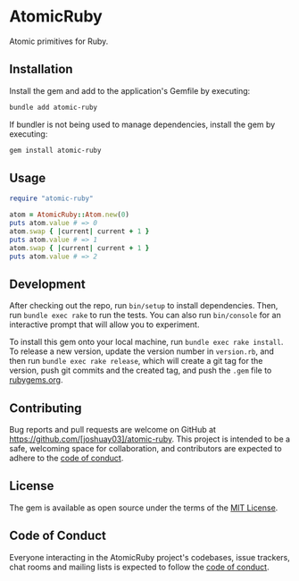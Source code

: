 # AtomicRuby

Atomic primitives for Ruby.

## Installation

Install the gem and add to the application's Gemfile by executing:

```bash
bundle add atomic-ruby
```

If bundler is not being used to manage dependencies, install the gem by executing:

```bash
gem install atomic-ruby
```

## Usage

```ruby
require "atomic-ruby"

atom = AtomicRuby::Atom.new(0)
puts atom.value # => 0
atom.swap { |current| current + 1 }
puts atom.value # => 1
atom.swap { |current| current + 1 }
puts atom.value # => 2
```

## Development

After checking out the repo, run `bin/setup` to install dependencies. Then, run `bundle exec rake` to run the tests.
You can also run `bin/console` for an interactive prompt that will allow you to experiment.

To install this gem onto your local machine, run `bundle exec rake install`. To release a new version, update the
version number in `version.rb`, and then run `bundle exec rake release`, which will create a git tag for the version,
push git commits and the created tag, and push the `.gem` file to [rubygems.org](https://rubygems.org).

## Contributing

Bug reports and pull requests are welcome on GitHub at https://github.com/[joshuay03]/atomic-ruby. This project is
intended to be a safe, welcoming space for collaboration, and contributors are expected to adhere to the
[code of conduct](https://github.com/[joshuay03]/atomic-ruby/blob/main/CODE_OF_CONDUCT.md).

## License

The gem is available as open source under the terms of the [MIT License](https://opensource.org/licenses/MIT).

## Code of Conduct

Everyone interacting in the AtomicRuby project's codebases, issue trackers, chat rooms and mailing lists is expected to
follow the [code of conduct](https://github.com/[joshuay03]/atomic-ruby/blob/main/CODE_OF_CONDUCT.md).
